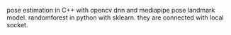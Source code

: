 pose estimation in C++ with opencv dnn and mediapipe pose landmark model. randomforest in python with sklearn. they are connected with local socket. 
